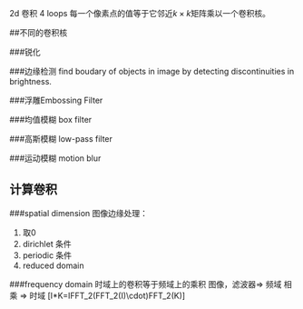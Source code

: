 2d 卷积
   4 loops
每一个像素点的值等于它邻近$k\times k$矩阵乘以一个卷积核。

##不同的卷积核

###锐化

###边缘检测
find boudary of objects in image by detecting discontinuities in brightness.

###浮雕Embossing Filter

###均值模糊 box filter

###高斯模糊 low-pass filter

###运动模糊 motion blur

## 计算卷积
###spatial dimension
图像边缘处理：
1. 取0
2. dirichlet 条件
3. periodic 条件
4. reduced domain 

###frequency domain
时域上的卷积等于频域上的乘积
图像，滤波器=> 频域 相乘 => 时域
\[I*K=IFFT_2(FFT_2(I)\cdot)FFT_2(K)\]